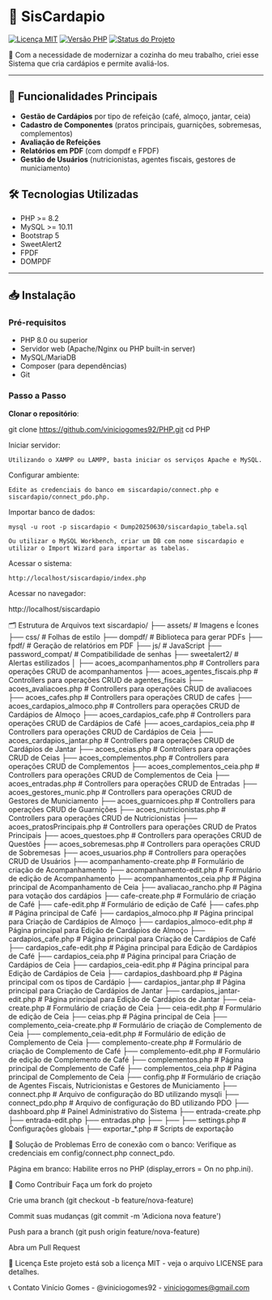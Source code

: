 # 🚀 SisCardapio

[![Licença MIT](https://img.shields.io/badge/license-MIT-blue.svg)](LICENSE)
[![Versão PHP](https://img.shields.io/badge/PHP-%3E%3D8.0-777BB4?logo=php)](https://php.net/)
[![Status do Projeto](https://img.shields.io/badge/status-Em%20Desenvolvimento-yellow)](https://github.com/seu-usuario/seu-repositorio)

📝 Com a necessidade de modernizar a cozinha do meu trabalho, criei esse Sistema que cria cardápios e permite avaliá-los.

---

## 🌟 Funcionalidades Principais
- **Gestão de Cardápios** por tipo de refeição (café, almoço, jantar, ceia)
- **Cadastro de Componentes** (pratos principais, guarnições, sobremesas, complementos)
- **Avaliação de Refeições**
- **Relatórios em PDF** (com dompdf e FPDF)
- **Gestão de Usuários** (nutricionistas, agentes fiscais, gestores de municiamento)

## 🛠️ Tecnologias Utilizadas
- PHP >= 8.2
- MySQL >= 10.11
- Bootstrap 5
- SweetAlert2
- FPDF
- DOMPDF
---

## 📥 Instalação

### Pré-requisitos
- PHP 8.0 ou superior
- Servidor web (Apache/Nginx ou PHP built-in server)
- MySQL/MariaDB
- Composer (para dependências)
- Git

### Passo a Passo

**Clonar o repositório**:
   
   git clone https://github.com/viniciogomes92/PHP.git
   cd PHP


Iniciar servidor:

	Utilizando o XAMPP ou LAMPP, basta iniciar os serviços Apache e MySQL.

Configurar ambiente:

	Edite as credenciais do banco em siscardapio/connect.php e siscardapio/connect_pdo.php.

Importar banco de dados:

	mysql -u root -p siscardapio < Dump20250630/siscardapio_tabela.sql

	Ou utilizar o MySQL Workbench, criar um DB com nome siscardapio e utilizar o Import Wizard para importar as tabelas.

Acessar o sistema:

	http://localhost/siscardapio/index.php

Acessar no navegador:

http://localhost/siscardapio

🗂️ Estrutura de Arquivos
text
siscardapio/
├── assets/            # Imagens e Ícones
├── css/               # Folhas de estilo
├── dompdf/            # Biblioteca para gerar PDFs
├── fpdf/              # Geração de relatórios em PDF
├── js/                # JavaScript
├── password_compat/   # Compatibilidade de senhas
├── sweetalert2/       # Alertas estilizados
│
├── acoes_acompanhamentos.php		# Controllers para operações CRUD de acompanhamentos
├── acoes_agentes_fiscais.php		# Controllers para operações CRUD de agentes_fiscais
├── acoes_avaliacoes.php		# Controllers para operações CRUD de avaliacoes
├── acoes_cafes.php			# Controllers para operações CRUD de cafes
├── acoes_cardapios_almoco.php		# Controllers para operações CRUD de Cardápios de Almoço
├── acoes_cardapios_cafe.php		# Controllers para operações CRUD de Cardápios de Café
├── acoes_cardapios_ceia.php		# Controllers para operações CRUD de Cardápios de Ceia
├── acoes_cardapios_jantar.php 	# Controllers para operações CRUD de Cardápios de Jantar
├── acoes_ceias.php			# Controllers para operações CRUD de Ceias
├── acoes_complementos.php		# Controllers para operações CRUD de Complementos
├── acoes_complementos_ceia.php	# Controllers para operações CRUD de Complementos de Ceia
├── acoes_entradas.php			# Controllers para operações CRUD de Entradas
├── acoes_gestores_munic.php		# Controllers para operações CRUD de Gestores de Municiamento
├── acoes_guarnicoes.php		# Controllers para operações CRUD de Guarnições
├── acoes_nutricionistas.php		# Controllers para operações CRUD de Nutricionistas
├── acoes_pratosPrincipais.php		# Controllers para operações CRUD de Pratos Principais
├── acoes_questoes.php			# Controllers para operações CRUD de Questões
├── acoes_sobremesas.php		# Controllers para operações CRUD de Sobremesas
├── acoes_usuarios.php			# Controllers para operações CRUD de Usuários
├── acompanhamento-create.php		# Formulário de criação de Acompanhamento
├── acompanhamento-edit.php		# Formulário de edição de Acompanhamento
├── acompanhamentos_ceia.php        	# Página principal de Acompanhamento de Ceia
├── avaliacao_rancho.php		# Página para votação dos cardápios
├── cafe-create.php			# Formulário de criação de Café
├── cafe-edit.php			# Formulário de edição de Café
├── cafes.php				# Página principal de Café
├── cardapios_almoco.php		# Página principal para Criação de Cardápios de Almoço
├── cardapios_almoco-edit.php		# Página principal para Edição de Cardápios de Almoço
├── cardapios_cafe.php			# Página principal para Criação de Cardápios de Café
├── cardapios_cafe-edit.php		# Página principal para Edição de Cardápios de Café
├── cardapios_ceia.php			# Página principal para Criação de Cardápios de Ceia
├── cardapios_ceia-edit.php		# Página principal para Edição de Cardápios de Ceia
├── cardapios_dashboard.php		# Página principal com os tipos de Cardápio
├── cardapios_jantar.php		# Página principal para Criação de Cardápios de Jantar
├── cardapios_jantar-edit.php		# Página principal para Edição de Cardápios de Jantar
├── ceia-create.php			# Formulário de criação de Ceia
├── ceia-edit.php			# Formulário de edição de Ceia
├── ceias.php				# Página principal de Ceia
├── complemento_ceia-create.php	# Formulário de criação de Complemento de Ceia
├── complemento_ceia-edit.php		# Formulário de edição de Complemento de Ceia
├── complemento-create.php		# Formulário de criação de Complemento de Café
├── complemento-edit.php		# Formulário de edição de Complemento de Café
├── complementos.php			# Página principal de Complemento de Café
├── complementos_ceia.php		# Página principal de Complemento de Ceia
├── config.php				# Formulário de criação de Agentes Fiscais, Nutricionistas e Gestores de Municiamento 
├── connect.php			# Arquivo de configuração do BD utilizando mysqli
├── connect_pdo.php			# Arquivo de configuração do BD utilizando PDO
├── dashboard.php			# Painel Administrativo do Sistema
├── entrada-create.php			
├── entrada-edit.php
├── entradas.php
├── 
├── 
├── settings.php       # Configurações globais
├── exportar_*.php     # Scripts de exportação

🐛 Solução de Problemas
Erro de conexão com o banco: Verifique as credenciais em config/connect.php connect_pdo.

Página em branco: Habilite erros no PHP (display_errors = On no php.ini).

🤝 Como Contribuir
Faça um fork do projeto

Crie uma branch (git checkout -b feature/nova-feature)

Commit suas mudanças (git commit -m 'Adiciona nova feature')

Push para a branch (git push origin feature/nova-feature)

Abra um Pull Request

📜 Licença
Este projeto está sob a licença MIT - veja o arquivo LICENSE para detalhes.

📞 Contato
Vinício Gomes - @viniciogomes92 - viniciogomes@gmail.com